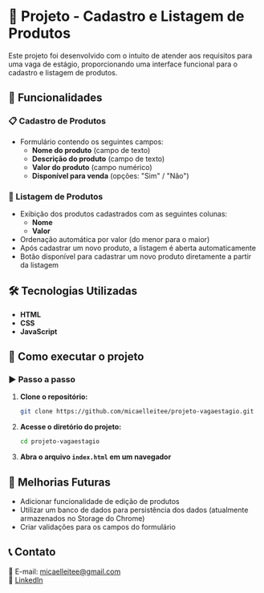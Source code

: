 # 📌 Projeto - Cadastro e Listagem de Produtos

Este projeto foi desenvolvido com o intuito de atender aos requisitos para uma vaga de estágio, proporcionando uma interface funcional para o cadastro e listagem de produtos.

## 🚀 Funcionalidades

### 📋 Cadastro de Produtos
- Formulário contendo os seguintes campos:
  - **Nome do produto** (campo de texto)
  - **Descrição do produto** (campo de texto)
  - **Valor do produto** (campo numérico)
  - **Disponível para venda** (opções: "Sim" / "Não")

### 📄 Listagem de Produtos
- Exibição dos produtos cadastrados com as seguintes colunas:
  - **Nome**
  - **Valor**
- Ordenação automática por valor (do menor para o maior)
- Após cadastrar um novo produto, a listagem é aberta automaticamente
- Botão disponível para cadastrar um novo produto diretamente a partir da listagem

## 🛠️ Tecnologias Utilizadas
- **HTML**
- **CSS**
- **JavaScript**

## 🎯 Como executar o projeto

### ▶️ Passo a passo
1. **Clone o repositório:**
   ```bash
   git clone https://github.com/micaelleitee/projeto-vagaestagio.git
   ```
2. **Acesse o diretório do projeto:**
   ```bash
   cd projeto-vagaestagio
   ```
3. **Abra o arquivo `index.html` em um navegador**

## 📌 Melhorias Futuras
- Adicionar funcionalidade de edição de produtos
- Utilizar um banco de dados para persistência dos dados (atualmente armazenados no Storage do Chrome)
- Criar validações para os campos do formulário

## 📞 Contato
📧 E-mail: micaelleitee@gmail.com  
🔗 [LinkedIn](https://www.linkedin.com/in/micaelleitee/)  

